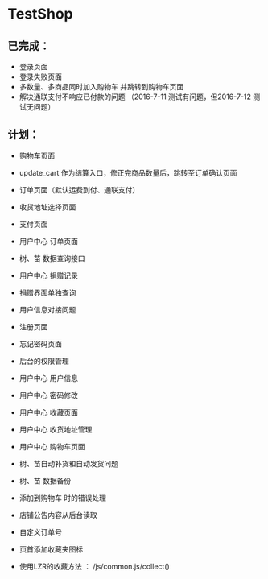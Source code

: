 # TestShop


已完成：
--------------------------------
- 登录页面
- 登录失败页面
- 多数量、多商品同时加入购物车 并跳转到购物车页面
- 解决通联支付不响应已付款的问题 （2016-7-11 测试有问题，但2016-7-12 测试无问题）



计划：
--------------------------------
- 购物车页面
- update_cart 作为结算入口，修正完商品数量后，跳转至订单确认页面
- 订单页面（默认运费到付、通联支付）
- 收货地址选择页面
- 支付页面
- 用户中心 订单页面

- 树、苗 数据查询接口
- 用户中心 捐赠记录
- 捐赠界面单独查询
- 用户信息对接问题
- 注册页面
- 忘记密码页面
- 后台的权限管理

- 用户中心 用户信息
- 用户中心 密码修改
- 用户中心 收藏页面
- 用户中心 收货地址管理
- 用户中心 购物车页面
- 树、苗自动补货和自动发货问题
- 树、苗 数据备份

- 添加到购物车 时的错误处理
- 店铺公告内容从后台读取
- 自定义订单号
- 页首添加收藏夹图标
- 使用LZR的收藏方法 ： /js/common.js/collect()

